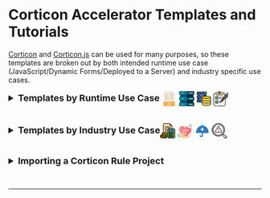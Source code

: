 # Corticon Accelerator Templates and Tutorials

[Corticon](https://www.progress.com/corticon) and [Corticon.js](https://www.progress.com/corticon-js) can be used for many purposes, so these templates are broken out by both intended runtime use case (JavaScript/Dynamic Forms/Deployed to a Server) and industry specific use cases. 

<details>
<summary style=" font-weight: bold; font-size: large; color: 0000ff">Templates by Runtime Use Case <img src="assets/javascript.png" style="vertical-align:middle" height="30"> <img src="assets/server.png" style="vertical-align:middle" height="30"> <img src="assets/database-storage.png" style="vertical-align:middle" height="30"> <img src="assets/dynamic-form.png" style="vertical-align:middle" height="30"></summary>


<div align="left">
  <h4>Classic Templates</h4>
    <b>Rule Project templates for use in Corticon Studio and deployed to a Corticon Server</b> 
   <br>   <br>

 <b><a href="https://corticon.github.io/templates/#/templates/Calculate-Compound-Interest/README.md">Calculate Compound Interest</a></b> 
  <br><b><a href="https://corticon.github.io/templates/#/classic-templates/Commission-Calculations/README.md">Commission Calculations</a></b> 
  <br><b><a href="https://corticon.github.io/templates/#/classic-templates/Hazardous-Gas/README.md">Hazardous Gas First Order Decay</a></b> 
  <br><b><a href="https://corticon.github.io/templates/#/classic-templates/IPv4-Validation/README.md">IPv4 Validation</a></b> 
  <br><b><a href="https://corticon.github.io/templates/#/classic-templates/Matchmaking/README.md">Matchmaking</a></b> 
  <br><b><a href="https://corticon.github.io/templates/#/classic-templates/Oyster-Harvesting/README.md">Oyster Harvesting</a></b> 
  <br><b><a href="https://corticon.github.io/templates/#/classic-templates/Postage-Calculation/README.md">Postage Calculation</a></b> 
  <br><b><a href="https://corticon.github.io/templates/#/classic-templates/Sunrise-Sunset-REST-API/README.md">Sunrise Sunset REST API</a></b> 
  <br><b><a href="https://corticon.github.io/templates/#/classic-templates/Who-is-Heir-to-throne/README.md">Who will be the heir to the throne</a></b> 
  <br><b><a href="https://corticon.github.io/templates/#/classic-templates/Who-Won-The-Race/README.md">Who won the race</a></b> 
  <br><b><a href="https://corticon.github.io/templates/#/classic-templates/Working-Days/README.md">Work Scheduling Outside of Weekends and Holidays</a></b> 
  <br><b><a href="https://corticon.github.io/templates/#/classic-templates/Pharmaceutical-Dosing/README.md">Pharmaceutical Dosing</a></b> 
  <br><b><a href="https://corticon.github.io/templates/#/classic-templates/Iterating-Collections/README.md">Grouping together like-collections of entities</a></b> 

<h4>Serverless Templates</h4>
    <b>Rule Project templates for use in Corticon.js Studio, and generated into a JavaScript Decision Function</b> 
  <br>   <br>

<b><a href="https://corticon.github.io/templates/#/js-templates/Calculate-Compound-Interest/README.md">Calculate Compound Interest</a></b> 
  <br><b><a href="https://corticon.github.io/templates/#/js-templates/Commission-Calculations/README.md">Commission Calculations</a></b> 
  <br><b><a href="https://corticon.github.io/templates/#/js-templates/Hazardous-Gas/README.md">Hazardous Gas First Order Decay</a></b> 
  <br><b><a href="https://corticon.github.io/templates/#/js-templates/IPv4-Validation/README.md">IPv4 Validation</a></b> 
  <br><b><a href="https://corticon.github.io/templates/#/js-templates/Matchmaking/README.md">Matchmaking</a></b> 
  <br><b><a href="https://corticon.github.io/templates/#/js-templates/Who-Won-The-Race/README.md">Who won the race</a></b> 

<h4>Dynamic Form Templates</h4>
    <b>Rule Project templates for use in Corticon.js Studio, and generated into a JavaScript Decision Function driving client-side dynamic form behavior</b> 
  <br>   <br>

<b><a href="https://corticon.github.io/templates/#/form-templates/Car-Insurance/README.md">Car Insurance Application</a></b> 
  <br><b><a href="https://corticon.github.io/templates/#/form-templates/Conference-Registration/README.md">Registration for a conference</a></b> 
  <br><b><a href="https://corticon.github.io/templates/#/form-templates/Country-State-City-Selector/README.md">Country State City Selector</a></b> 
  <br><b><a href="https://corticon.github.io/templates/#/form-templates/Diabetes-Risk-Score-(Type-2)/README.md">Type 2 Diabetes Risk</a></b> 
  <br><b><a href="https://corticon.github.io/templates/#/form-templates/Plant-Clinic/README.md">Garden Plant Doctor</a></b> 
  <br><b><a href="https://corticon.github.io/templates/#/form-templates/Select-Vehicle-Model-Make-Year/README.md">Select Vehicle Model based on make, year based on both</a></b> 
  <br><b><a href="https://corticon.github.io/templates/#/form-templates/US-2021-Income-Tax-Calculator/README.md">Calculate Income Tax Bill for 2021</a></b> 
</div>


<br><hr>

</details>
<br>
<br>
<details>
<summary style="font-weight: bold; font-size: large; color: 0000ff">Templates by Industry Use Case<img src="assets/budget.png" style="vertical-align:middle" height="30">
<img src="assets/healthcare.png" style="vertical-align:middle" height="30">
<img src="assets/protection.png" style="vertical-align:middle" height="30">
<img src="assets/risks.png" style="vertical-align:middle" height="30"></summary>

<div align="left">
  <h4>Clinical Decision Support</h4>
  *  <a href="https://corticon.github.io/templates/#/classic-templates/Pharmaceutical-Dosing/README.md">Pharmaceutical Dosing</a></b> 

<h4>Financial Services</h4>
  *  <a href="https://corticon.github.io/templates/#/classic-templates/Calculate-Compound-Interest/README.md">Calculate Compound Interest</a></b> 

</div>

<br><hr>

</details>
   <br>   <br>

<details>
<summary style=" font-weight: bold; font-size: large; color: 0000ff"> Importing a Corticon Rule Project </summary>

<div align="left">
    <b>
<iframe width="560" height="315" src="https://www.youtube.com/embed/J4Mizdn3cEk" title="YouTube video player" frameborder="0" allow="accelerometer; autoplay; clipboard-write; encrypted-media; gyroscope; picture-in-picture; web-share" allowfullscreen></iframe>
</b> 
   <br>   <br>
 </div>


<br><hr>

</details>


<br><hr>

<!-- <details>
<summary style=" font-weight: bold; font-size: large; color: 0000ff"> Template Matrix </summary>




<br><hr>

</details> -->



<!-- ## Corticon Starter Rule Vocabularies

These are pre-built rule vocabularies, generated from JSON schemas and other data model representations of openly available ontologies. 
 -->



